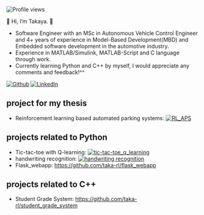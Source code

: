 ![Profile views](https://visitor-badge.laobi.icu/badge?page_id=taka-rl)  

👋 Hi, I’m Takaya. 🗾  
- Software Engineer with an MSc in Autonomous Vehicle Control Engineer and 4+ years of experience in Model-Based Development(MBD) and Embedded software development in the automotive industry.
- Experience in MATLAB/Simulink, MATLAB-Script and C language through work. 
- Currently learning Python and C++ by myself, I would appreciate any comments and feedback!^^

<a href="https://github.com/taka-rl/" target="_blank"><img alt="Github" src="https://img.shields.io/badge/taka--rl-%2312100E.svg?&style=flat-square&logo=Github&logoColor=white" /></a>
<a href="https://www.linkedin.com/in/takaya-murakami" target="_blank"><img alt="LinkedIn" src="https://custom-icon-badges.demolab.com/badge/LinkedIn-0A66C2?logo=linkedin-white&logoColor=fff"></a>


## project for my thesis
- Reinforcement learning based automated parking systems: [![RL_APS]()](https://github.com/taka-rl/RL_APS)

## projects related to Python
- Tic-tac-toe with Q-learning: [![tic-tac-toe_q_learning]()](https://github.com/taka-rl/tic-tac-toe_q_learning)
- handwriting recognition: [![handwriting recognition]()](https://github.com/taka-rl/handwriting-digit-character-recognition)
- Flask_webapp: https://github.com/taka-rl/flask_webapp

## projects related to C++
- Student Grade System: https://github.com/taka-rl/student_grade_system


<!---
taka-rl/taka-rl is a ✨ special ✨ repository because its `README.md` (this file) appears on your GitHub profile.
You can click the Preview link to take a look at your changes.
--->
